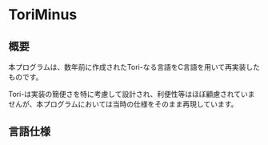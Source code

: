 # ToriMinus

## 概要

本プログラムは、数年前に作成されたTori-なる言語をC言語を用いて再実装したものです。

Tori-は実装の簡便さを特に考慮して設計され、利便性等はほぼ顧慮されていませんが、本プログラムにおいては当時の仕様をそのまま再現しています。

## 言語仕様
